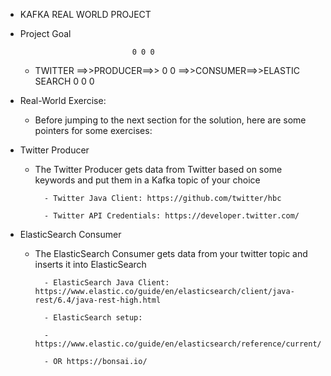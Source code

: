 * KAFKA REAL WORLD PROJECT

* Project Goal

							   0 0 0
	- TWITTER ==>>PRODUCER==>>  0 0  ==>>CONSUMER==>>ELASTIC SEARCH
							   0 0 0
									                                
									                                
* Real-World Exercise:

	- Before jumping to the next section for the solution, here are some pointers for some exercises:

* Twitter Producer

	- The Twitter Producer gets data from Twitter based on some keywords and put them in a Kafka topic of your choice

    		- Twitter Java Client: https://github.com/twitter/hbc

    		- Twitter API Credentials: https://developer.twitter.com/

* ElasticSearch Consumer

	- The ElasticSearch Consumer gets data from your twitter topic and inserts it into ElasticSearch

    		- ElasticSearch Java Client: https://www.elastic.co/guide/en/elasticsearch/client/java-rest/6.4/java-rest-high.html

    		- ElasticSearch setup:

        	- https://www.elastic.co/guide/en/elasticsearch/reference/current/setup.html

        	- OR https://bonsai.io/									                                